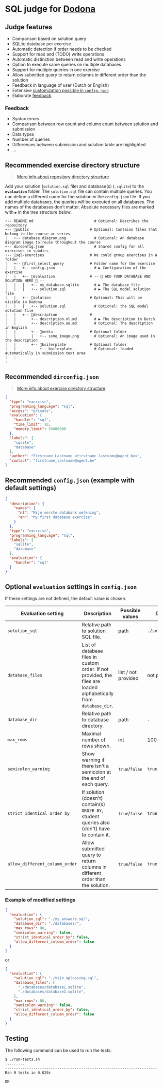 # SQL judge for [Dodona](https://dodona.ugent.be/)

## Judge features

* Comparison based on solution query
* SQLite database per exercise
* Automatic detection if order needs to be checked
* Support for read and (TODO) write operations
* Automatic distinction between read and write operations
* Option to execute same queries on multiple databases
* Support for multiple queries in one exercise
* Allow submitted query to return columns in different order than the solution
* Feedback in language of user (Dutch or English)
* Extensive [customization possible in `config.json`](#optional-evaluation-settings-in-configjson)
* Elaborate [feedback](#feedback)

### Feedback

* Syntax errors
* Comparison between row count and column count between solution and submission
* Data types
* Number of queries
* Differences between submission and solution table are highlighted
* ...

## Recommended exercise directory structure

> [More info about repository directory structure](https://docs.dodona.be/en/references/repository-directory-structure/#example-of-a-valid-repository-structure)

Add your solution (`solution.sql` file) and database(s) (`.sqlite`) to the **`evaluation`** folder. The `solution.sql` file can contain multiple queries. You can define a different name for the solution in the `config.json` file. If you add multiple databases, the queries will be executed on all databases. The names of the databases don't matter. Absolute necessary files are marked with `▶` in the tree structure below.

```text
+-- README.md                            # Optional: Describes the repository
+-- 📂public                            # Optional: Contains files that belong to the course or series
|   +-- database_diagram.png             # Optional: An database diagram image to reuse throughout the course
+-- dirconfig.json                       # Shared config for all exercises in subdirs
+-- 📂sql-exercises                     # We could group exercises in a folder
|   +-- 📂first_select_query            # Folder name for the exercise
|   |   +-- config.json                  # ▶ Configuration of the exercise
|   |   +-- 📂evaluation                # -- 🔽️ ADD YOUR DATABASE AND SOLUTION HERE 🔽 --
|   |   |   +-- my_database.sqlite       # ▶ The database file
|   |   |   +-- solution.sql             # ▶ The SQL model solution file
|   |   +-- 📂solution                  # Optional: This will be visible in Dodona
|   |   |   +-- solution.sql             # Optional: the SQL model solution file
|   |   +-- 📂description               #
|   |       +-- description.nl.md        # ▶ The description in Dutch
|   |       +-- description.en.md        # Optional: The description in English
|   |       +-- 📂media                 # Optional folder
|   |       |   +-- some_image.png       # Optional: An image used in the description
|   |       +-- 📂boilerplate           # Optional folder
|   |           +-- boilerplate          # Optional: loaded automatically in submission text area
|   :
:
```

## Recommended `dirconfig.json`

> [More info about exercise directory structure](https://docs.dodona.be/en/references/exercise-directory-structure/)

````json
{
  "type": "exercise",
  "programming_language": "sql",
  "access": "private",
  "evaluation": {
    "handler": "sql",
    "time_limit": 10,
    "memory_limit": 50000000
  },
  "labels": [
    "sqlite",
    "database"
  ],
  "author": "Firstname Lastname <firstname_lastname@ugent.be>",
  "contact": "firstname_lastname@ugent.be"
}
````

## Recommended `config.json` (example with default settings)

````json
{
  "description": {
    "names": {
      "nl": "Mijn eerste databank oefening",
      "en": "My first database exercise"
    }
  },
  "type": "exercise",
  "programming_language": "sql",
  "labels": [
    "sqlite",
    "database"
  ],
  "evaluation": {
    "handler": "sql"
  }
}
````

## Optional `evaluation` settings in `config.json`

If these settings are not defined, the default value is chosen.

| Evaluation setting             | Description                                                                                                       | Possible values     | Default          |
| ------------------------------ | ----------------------------------------------------------------------------------------------------------------- | ------------------- | ---------------- |
| `solution_sql`                 | Relative path to solution SQL file.                                                                               | path                | `./solution.sql` |
| `database_files`               | List of database files in custom order. If not provided, the files are loaded alphabetically from `database_dir`. | list / not provided | not provided     |
| `database_dir`                 | Relative path to database directory.                                                                              | path                | `.`              |
| `max_rows`                     | Maximal number of rows shown.                                                                                     | int                 | 100              |
| `semicolon_warning`            | Show warning if there isn't a semicolon at the end of each query.                                                 | `true`/`false`      | `true`           |
| `strict_identical_order_by`    | If solution (doesn't) contain(s) `ORDER BY`, student queries also (don't) have to contain it.                     | `true`/`false`      | `true`           |
| `allow_different_column_order` | Allow submitted query to return columns in different order than the solution.                                     | `true`/`false`      | `true`           |

### Example of modified settings

````json
{
  "evaluation": {
    "solution_sql": "./my_answers.sql",
    "database_dir": "./databases/",
    "max_rows": 80,
    "semicolon_warning": false,
    "strict_identical_order_by": false,
    "allow_different_column_order": false
  }
}
````

or

````json
{
  "evaluation": {
    "solution_sql": "./mijn_oplossing.sql",
    "database_files": [
      "./databases/database1.sqlite",
      "./databases/database2.sqlite",
    ],
    "max_rows": 80,
    "semicolon_warning": false,
    "strict_identical_order_by": false,
    "allow_different_column_order": false
  }
}
````

## Testing

The following command can be used to run the tests:

```bash
$ ./run-tests.sh
.........
----------------------------------------------------------------------
Ran 9 tests in 0.029s

OK
```
